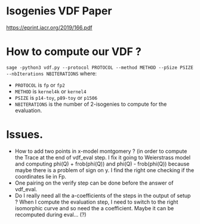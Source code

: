 # Isogenies VDF Paper

https://eprint.iacr.org/2019/166.pdf

# How to compute our VDF ?
`sage -python3 vdf.py --protocol PROTOCOL --method METHOD --pSize PSIZE --nbIterations NBITERATIONS`
where:
- `PROTOCOL` is `fp` or `fp2`
- `METHOD` is `kernel4k` or `kernel4`
- `PSIZE` is `p14-toy`, `p89-toy` or `p1506`
- `NBITERATIONS` is the number of 2-isogenies to compute for the evaluation.

# Issues.

- How to add two points in x-model montgomery ? (in order to compute the Trace at
the end of vdf_eval step.
I fix it going to Weierstrass model and computing phi(Q) + frob(phi(Q)) and
phi(Q) - frob(phi(Q)) because maybe there is a problem of sign on y. I find 
the right one checking if the coordinates lie in Fp.
- One pairing on the verify step can be done before the answer of vdf_eval.
- Do I really need all the a-coefficients of the steps in the output of setup ?
When I compute the evaluation step, I need to switch to the right isomorphic 
curve and so need the a coefficient.
Maybe it can be recomputed during eval... (?)

